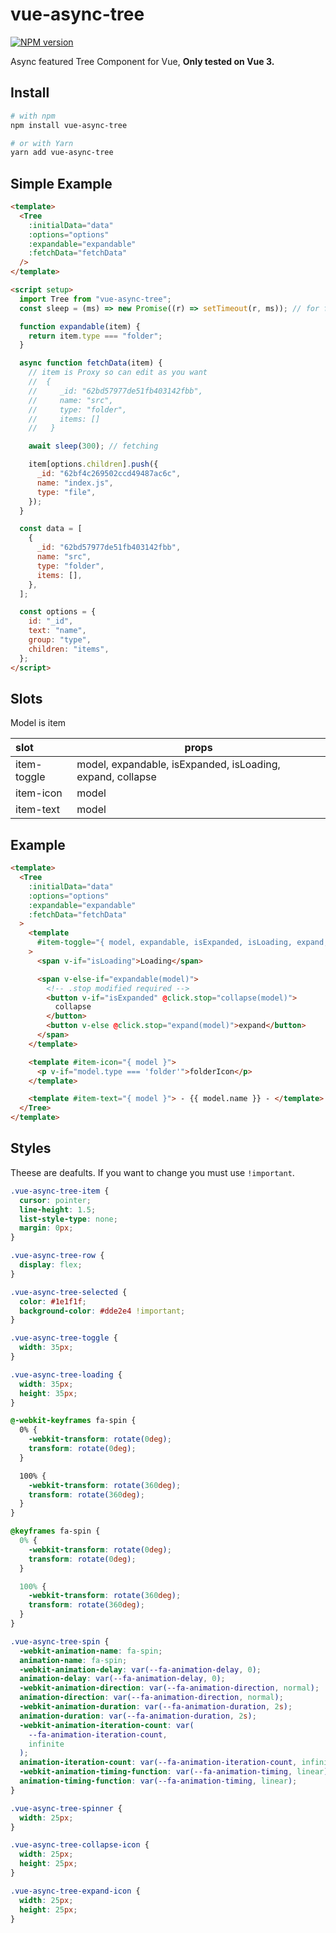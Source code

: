 # vue-async-tree

[![NPM version](https://img.shields.io/npm/v/vue-async-tree.svg?style=flat-square)](https://www.npmjs.com/package/vue-async-tree)

Async featured Tree Component for Vue, **Only tested on Vue 3.**

## Install

```bash
# with npm
npm install vue-async-tree

# or with Yarn
yarn add vue-async-tree
```

## Simple Example

```html
<template>
  <Tree
    :initialData="data"
    :options="options"
    :expandable="expandable"
    :fetchData="fetchData"
  />
</template>

<script setup>
  import Tree from "vue-async-tree";
  const sleep = (ms) => new Promise((r) => setTimeout(r, ms)); // for fetch

  function expandable(item) {
    return item.type === "folder";
  }

  async function fetchData(item) {
    // item is Proxy so can edit as you want
    //  {
    //     _id: "62bd57977de51fb403142fbb",
    //     name: "src",
    //     type: "folder",
    //     items: []
    //   }

    await sleep(300); // fetching

    item[options.children].push({
      _id: "62bf4c269502ccd49487ac6c",
      name: "index.js",
      type: "file",
    });
  }

  const data = [
    {
      _id: "62bd57977de51fb403142fbb",
      name: "src",
      type: "folder",
      items: [],
    },
  ];

  const options = {
    id: "_id",
    text: "name",
    group: "type",
    children: "items",
  };
</script>
```

## Slots

Model is item

| slot        | props                                                      |
| :---------- | ---------------------------------------------------------- |
| item-toggle | model, expandable, isExpanded, isLoading, expand, collapse |
| item-icon   | model                                                      |
| item-text   | model                                                      |

## Example

```html
<template>
  <Tree
    :initialData="data"
    :options="options"
    :expandable="expandable"
    :fetchData="fetchData"
  >
    <template
      #item-toggle="{ model, expandable, isExpanded, isLoading, expand, collapse }"
    >
      <span v-if="isLoading">Loading</span>

      <span v-else-if="expandable(model)">
        <!-- .stop modified required -->
        <button v-if="isExpanded" @click.stop="collapse(model)">
          collapse
        </button>
        <button v-else @click.stop="expand(model)">expand</button>
      </span>
    </template>

    <template #item-icon="{ model }">
      <p v-if="model.type === 'folder'">folderIcon</p>
    </template>

    <template #item-text="{ model }"> - {{ model.name }} - </template>
  </Tree>
</template>
```

## Styles

Theese are deafults. If you want to change you must use `!important`.

```css
.vue-async-tree-item {
  cursor: pointer;
  line-height: 1.5;
  list-style-type: none;
  margin: 0px;
}

.vue-async-tree-row {
  display: flex;
}

.vue-async-tree-selected {
  color: #1e1f1f;
  background-color: #dde2e4 !important;
}

.vue-async-tree-toggle {
  width: 35px;
}

.vue-async-tree-loading {
  width: 35px;
  height: 35px;
}

@-webkit-keyframes fa-spin {
  0% {
    -webkit-transform: rotate(0deg);
    transform: rotate(0deg);
  }

  100% {
    -webkit-transform: rotate(360deg);
    transform: rotate(360deg);
  }
}

@keyframes fa-spin {
  0% {
    -webkit-transform: rotate(0deg);
    transform: rotate(0deg);
  }

  100% {
    -webkit-transform: rotate(360deg);
    transform: rotate(360deg);
  }
}

.vue-async-tree-spin {
  -webkit-animation-name: fa-spin;
  animation-name: fa-spin;
  -webkit-animation-delay: var(--fa-animation-delay, 0);
  animation-delay: var(--fa-animation-delay, 0);
  -webkit-animation-direction: var(--fa-animation-direction, normal);
  animation-direction: var(--fa-animation-direction, normal);
  -webkit-animation-duration: var(--fa-animation-duration, 2s);
  animation-duration: var(--fa-animation-duration, 2s);
  -webkit-animation-iteration-count: var(
    --fa-animation-iteration-count,
    infinite
  );
  animation-iteration-count: var(--fa-animation-iteration-count, infinite);
  -webkit-animation-timing-function: var(--fa-animation-timing, linear);
  animation-timing-function: var(--fa-animation-timing, linear);
}

.vue-async-tree-spinner {
  width: 25px;
}

.vue-async-tree-collapse-icon {
  width: 25px;
  height: 25px;
}

.vue-async-tree-expand-icon {
  width: 25px;
  height: 25px;
}
```
